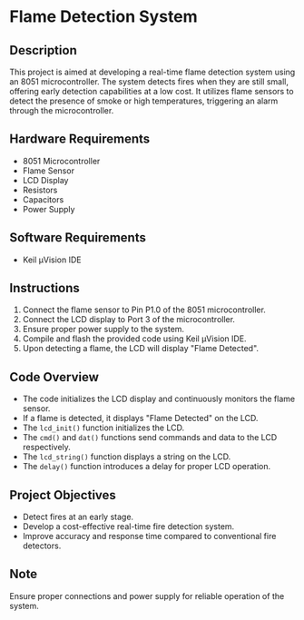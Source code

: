 # Flame Detection System

## Description
This project is aimed at developing a real-time flame detection system using an 8051 microcontroller. The system detects fires when they are still small, offering early detection capabilities at a low cost. It utilizes flame sensors to detect the presence of smoke or high temperatures, triggering an alarm through the microcontroller.

## Hardware Requirements
- 8051 Microcontroller
- Flame Sensor
- LCD Display
- Resistors
- Capacitors
- Power Supply

## Software Requirements
- Keil µVision IDE

## Instructions
1. Connect the flame sensor to Pin P1.0 of the 8051 microcontroller.
2. Connect the LCD display to Port 3 of the microcontroller.
3. Ensure proper power supply to the system.
4. Compile and flash the provided code using Keil µVision IDE.
5. Upon detecting a flame, the LCD will display "Flame Detected".

## Code Overview
- The code initializes the LCD display and continuously monitors the flame sensor.
- If a flame is detected, it displays "Flame Detected" on the LCD.
- The `lcd_init()` function initializes the LCD.
- The `cmd()` and `dat()` functions send commands and data to the LCD respectively.
- The `lcd_string()` function displays a string on the LCD.
- The `delay()` function introduces a delay for proper LCD operation.

## Project Objectives
- Detect fires at an early stage.
- Develop a cost-effective real-time fire detection system.
- Improve accuracy and response time compared to conventional fire detectors.

## Note
Ensure proper connections and power supply for reliable operation of the system.


